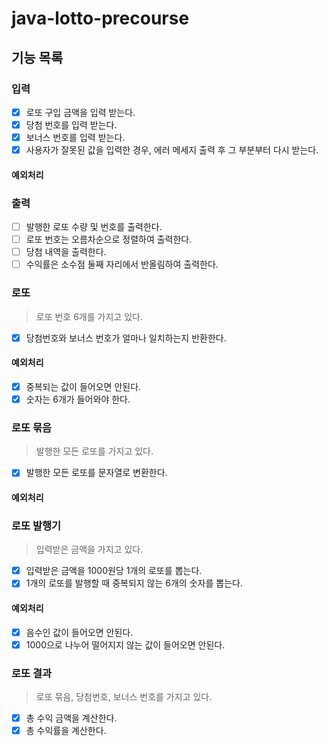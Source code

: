 # java-lotto-precourse
## 기능 목록

### 입력
- [x] 로또 구입 금액을 입력 받는다.
- [x] 당첨 번호를 입력 받는다.
- [x] 보너스 번호를 입력 받는다.
- [x] 사용자가 잘못된 값을 입력한 경우, 에러 메세지 출력 후 그 부분부터 다시 받는다.

#### 예외처리

### 출력
- [ ] 발행한 로또 수량 및 번호를 출력한다.
- [ ] 로또 번호는 오름차순으로 정렬하여 출력한다.
- [ ] 당첨 내역을 출력한다.
- [ ] 수익률은 소수점 둘째 자리에서 반올림하여 출력한다.

### 로또
> 로또 번호 6개를 가지고 있다.
- [x] 당첨번호와 보너스 번호가 얼마나 일치하는지 반환한다.

#### 예외처리
- [x] 중복되는 값이 들어오면 안된다.
- [x] 숫자는 6개가 들어와야 한다.

### 로또 묶음
> 발행한 모든 로또를 가지고 있다.
- [x] 발행한 모든 로또를 문자열로 변환한다.

#### 예외처리


### 로또 발행기
> 입력받은 금액을 가지고 있다.
- [x] 입력받은 금액을 1000원당 1개의 로또를 뽑는다.
- [x] 1개의 로또를 발행할 때 중복되지 않는 6개의 숫자를 뽑는다.

#### 예외처리
- [x] 음수인 값이 들어오면 안된다.
- [x] 1000으로 나누어 떨어지지 않는 값이 들어오면 안된다.

### 로또 결과
> 로또 묶음, 당첨번호, 보너스 번호를 가지고 있다.
- [x] 총 수익 금액을 계산한다.
- [x] 총 수익률을 계산한다.
